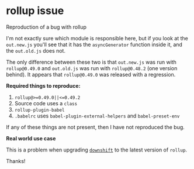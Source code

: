 # rollup issue

Reproduction of a bug with rollup

I'm not exactly sure which module is responsible here, but if you look at the
`out.new.js` you'll see that it has the `asyncGenerator` function inside it,
and the `out.old.js` does not.

The only difference between these two is that `out.new.js` was run with
`rollup@0.49.0` and `out.old.js` was run with `rollup@0.48.2`
(one version behind). It appears that `rollup@0.49.0` was released with a
regression.

**Required things to reproduce:**

1. `rollup@>=0.49.0||<=0.49.2`
2. Source code uses a `class`
3. `rollup-plugin-babel`
4. `.babelrc` uses `babel-plugin-external-helpers` and `babel-preset-env`

If any of these things are not present, then I have not reproduced the bug.

**Real world use case**

This is a problem when upgrading [`downshift`](https://github.com/paypal/downshift)
to the latest version of `rollup`.

Thanks!
